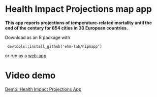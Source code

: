 # Health Impact Projections map app

**This app reports projections of temperature-related mortality until the end of the century for 854 cities in 30 European countries.**

Download as an R package with
 
```
 devtools::install_github('ehm-lab/hipmapp')
```
or run as a [web-app](https://ehm-lab.shinyapps.io/hipmapp/).

# Video demo

[Demo: Health Impact Projections App](https://player.vimeo.com/video/902720172)
